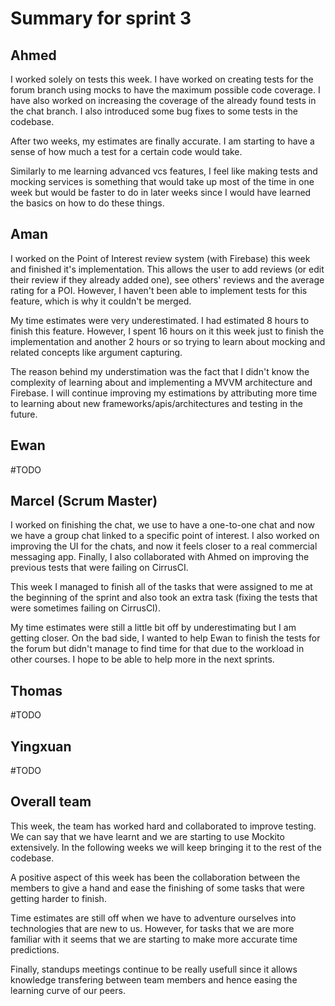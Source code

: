 # Summary for sprint 3

## Ahmed

I worked solely on tests this week. I have worked on creating tests for the forum branch using mocks to have the maximum possible code coverage. I have also worked on increasing the coverage of the already found tests in the chat branch. I also introduced some bug fixes to some tests in the codebase.

After two weeks, my estimates are finally accurate. I am starting to have a sense of how much a test for a certain code would take.

Similarly to me learning advanced vcs features, I feel like making tests and mocking services is something that would take up most of the time in one week but would be faster to do in later weeks since I would have learned the basics on how to do these things.


## Aman 

I worked on the Point of Interest review system (with Firebase) this week and finished it's implementation. This allows the user to add reviews (or edit their review if they already added one), see others' reviews and the average rating for a POI. However, I haven't been able to implement tests for this feature, which is why it couldn't be merged.

My time estimates were very underestimated. I had estimated 8 hours to finish this feature. However, I spent 16 hours on it this week just to finish the implementation and another 2 hours or so trying to learn about mocking and related concepts like argument capturing.

The reason behind my understimation was the fact that I didn't know the complexity of learning about and implementing a MVVM architecture and Firebase. I will continue improving my estimations by attributing more time to learning about new frameworks/apis/architectures and testing in the future.


## Ewan

#TODO


## Marcel (Scrum Master)

I worked on finishing the chat, we use to have a one-to-one chat and now we have a group chat linked to a specific point of interest. I also worked on improving the UI for the chats, and now it feels closer to a real commercial messaging app. Finally, I also collaborated with Ahmed on improving the previous tests that were failing on CirrusCI.

This week I managed to finish all of the tasks that were assigned to me at the beginning of the sprint and also took an extra task (fixing the tests that were sometimes failing on CirrusCI). 

My time estimates were still a little bit off by underestimating but I am getting closer. On the bad side, I wanted to help Ewan to finish the tests for the forum but didn't manage to find time for that due to the workload in other courses. I hope to be able to help more in the next sprints.


## Thomas

#TODO

## Yingxuan

#TODO


## Overall team

This week, the team has worked hard and collaborated to improve testing. We can say that we have learnt and we are starting to use Mockito extensively. In the following weeks we will keep bringing it to the rest of the codebase. 

A positive aspect of this week has been the collaboration between the members to give a hand and ease the finishing of some tasks that were getting harder to finish. 

Time estimates are still off when we have to adventure ourselves into technologies that are new to us. However, for tasks that we are more familiar with it seems that we are starting to make more accurate time predictions. 

Finally, standups meetings continue to be really usefull since it allows knowledge transfering between team members and hence easing the learning curve of our peers.
